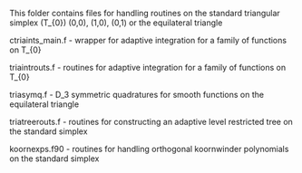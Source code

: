 This folder contains files for handling routines on the standard
triangular simplex (T_{0}) (0,0), (1,0), (0,1) or the equilateral 
triangle


ctriaints_main.f - wrapper for adaptive integration for a family of 
  functions on T_{0}

triaintrouts.f - routines for adaptive integration for a family of 
  functions on T_{0}

triasymq.f - D_3 symmetric quadratures for smooth functions on the 
  equilateral triangle

triatreerouts.f - routines for constructing an adaptive level 
  restricted tree on the standard simplex

koornexps.f90 - routines for handling orthogonal koornwinder 
  polynomials on the standard simplex


